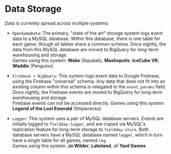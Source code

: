 # Data Storage

Data is currently spread across multiple systems:  

- `OpenGameData`:
The primary, "state of the art" storage system logs event data to a MySQL database.
Within this database, there is one table for each game, though all tables share a common schema.
Once nightly, the data from this MySQL database are moved to BigQuery for long-term warehousing and storage.  
Games using this system: **Wake** (Aqualab), **Mashopolis**, **IceCube VR**, **Waddle** (Penguins)

- `Firebase + BigQuery`:
This system logs event data to Google Firebase, using the Firebase "universal" schema.
Any data that does not fit into an existing column within this schema is relegated to the `event_params` field.
Once nightly, the Firebase events are moved to BigQuery for long-term warehousing and storage.  
Firebase events can not be accessed directly.
Games using this system: **Legend of the Lost Emerald** (Shipwrecks)

- `Logger`:
This system uses a pair of MySQL database servers. Events are initially logged to `fieldday-logger`, and are copied via MySQL's replication feature for long-term storage to `fieldday-store`.
Both database servers have a MySQL database named `logger`, which in turn have a single table for all games, named `log`.  
Games using this system: **Jo Wilder**, **Lakeland**, all **Yard Games**

